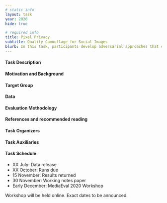 ```yaml
---
# static info
layout: task
year: 2020
hide: true

# required info
title: Pixel Privacy
subtitle: Quality Camouflage for Social Images
blurb: In this task, participants develop adversarial approaches that camouflage the quality of images. A camouflaged image appears to be unchanged, or even enhanced, to the human eye. At the same time, the image will fool a Blind Image Quality Assessment algorithm into predicting that its quality is low. Quality camouflage will help to ensure that personal photos, e.g., vacation photos depicting people, are less easily findable via image search engines.
---
```


<!-- # please respect the structure below-->


#### Task Description

#### Motivation and Background


#### Target Group


#### Data


#### Evaluation Methodology


#### References and recommended reading
<!-- # Please use the ACM format for references https://www.acm.org/publications/authors/reference-formatting (but no DOI needed)-->
<!-- # The paper title should be a hyperlink leading to the paper online-->


#### Task Organizers
<!-- # add the email address of the contact organizer-->


#### Task Auxiliaries
<!-- # if there are people helping with the task, but are not bearing the main responsibility for the task, they are auxiliaries. Please delete this heading if you have no auxiliaries-->

#### Task Schedule
* XX July: Data release <!-- # Replace XX with your date. Latest possible is 31 July-->
* XX October: Runs due <!-- # Replace XX with your date. Latest possible is 31 October-->
* 15 November: Results returned  <!-- Fixed. Please do not change-->
* 30 November: Working notes paper  <!-- Fixed. Please do not change-->
* Early December: MediaEval 2020 Workshop <!-- Fixed. Please do not change-->

Workshop will be held online. Exact dates to be announced.
